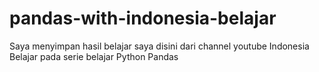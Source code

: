# pandas-with-indonesia-belajar

Saya menyimpan hasil belajar saya disini dari channel youtube Indonesia Belajar pada serie belajar Python Pandas
